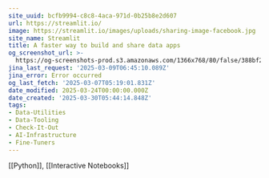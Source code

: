 ```yaml
---
site_uuid: bcfb9994-c8c8-4aca-971d-0b25b8e2d607
url: https://streamlit.io/
image: https://streamlit.io/images/uploads/sharing-image-facebook.jpg
site_name: Streamlit
title: A faster way to build and share data apps
og_screenshot_url: >-
  https://og-screenshots-prod.s3.amazonaws.com/1366x768/80/false/388bf225b1fc3b82fce9bad62000b837d5c94b70ae2add1017fef897f68eda8e.jpeg
jina_last_request: '2025-03-09T06:45:10.089Z'
jina_error: Error occurred
og_last_fetch: '2025-03-07T05:19:01.831Z'
date_modified: 2025-03-24T00:00:00.000Z
date_created: '2025-03-30T05:44:14.848Z'
tags:
- Data-Utilities
- Data-Tooling
- Check-It-Out
- AI-Infrastructure
- Fine-Tuners
---
```









[[Python]], [[Interactive Notebooks]]
